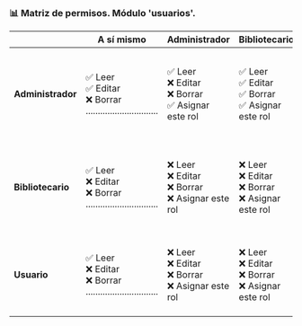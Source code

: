 ### 📊 Matriz de permisos. Módulo 'usuarios'.

|                | **A sí mismo**                                                     | **Administrador**                                      | **Bibliotecario**                                       | **Usuario**                                            |
|----------------|--------------------------------------------------------------------|--------------------------------------------------------|---------------------------------------------------------|--------------------------------------------------------|
| **Administrador** | ✅ Leer<br> ✅ Editar<br> ❌ Borrar<br> .............................. | ✅ Leer<br> ❌ Editar<br> ❌ Borrar<br> ✅ Asignar este rol | ✅ Leer<br> ✅ Editar<br> ✅ Borrar<br> ✅ Asignar este rol | ✅ Leer<br> ✅ Editar<br> ✅ Borrar<br> ✅ Asignar este rol |
| **Bibliotecario** | ✅ Leer<br> ❌ Editar<br> ❌ Borrar<br> .............................. | ❌ Leer<br> ❌ Editar<br> ❌ Borrar<br> ❌ Asignar este rol | ❌ Leer<br> ❌ Editar<br> ❌ Borrar<br> ❌ Asignar este rol | ✅ Leer<br> ✅ Editar<br> ✅ Borrar<br> ✅ Asignar este rol |
| **Usuario**       | ✅ Leer<br> ❌ Editar<br> ❌ Borrar<br> .............................. | ❌ Leer<br> ❌ Editar<br> ❌ Borrar<br> ❌ Asignar este rol | ❌ Leer<br> ❌ Editar<br> ❌ Borrar<br> ❌ Asignar este rol | ❌ Leer<br> ❌ Editar<br> ❌ Borrar<br> ❌ Asignar este rol |
